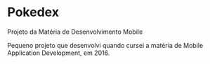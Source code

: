 # Pokedex
Projeto da Matéria de Desenvolvimento Mobile

Pequeno projeto que desenvolvi quando cursei a matéria de Mobile Application Development, em 2016.
